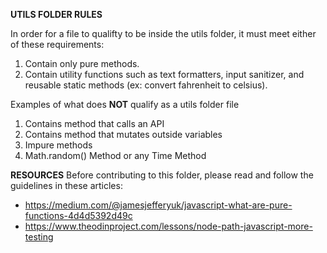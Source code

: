 **UTILS FOLDER RULES**

In order for a file to qualifty to be inside the utils folder, it must meet either of these requirements:

1. Contain only pure methods.
2. Contain utility functions such as text formatters, input sanitizer, and reusable static methods (ex: convert fahrenheit to celsius).

Examples of what does **NOT** qualify as a utils folder file

1. Contains method that calls an API
2. Contains method that mutates outside variables
3. Impure methods
4. Math.random() Method or any Time Method

**RESOURCES**
Before contributing to this folder, please read and follow the guidelines in these articles:

- https://medium.com/@jamesjefferyuk/javascript-what-are-pure-functions-4d4d5392d49c
- https://www.theodinproject.com/lessons/node-path-javascript-more-testing
